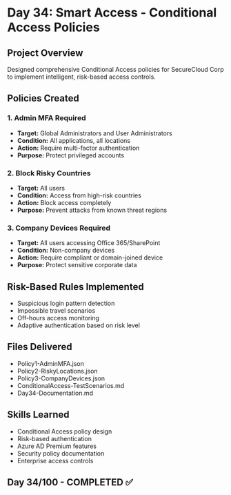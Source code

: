 ﻿# Day 34: Smart Access - Conditional Access Policies

## Project Overview
Designed comprehensive Conditional Access policies for SecureCloud Corp to implement intelligent, risk-based access controls.

## Policies Created

### 1. Admin MFA Required
- **Target:** Global Administrators and User Administrators
- **Condition:** All applications, all locations
- **Action:** Require multi-factor authentication
- **Purpose:** Protect privileged accounts

### 2. Block Risky Countries
- **Target:** All users
- **Condition:** Access from high-risk countries
- **Action:** Block access completely
- **Purpose:** Prevent attacks from known threat regions

### 3. Company Devices Required
- **Target:** All users accessing Office 365/SharePoint
- **Condition:** Non-company devices
- **Action:** Require compliant or domain-joined device
- **Purpose:** Protect sensitive corporate data

## Risk-Based Rules Implemented
- Suspicious login pattern detection
- Impossible travel scenarios
- Off-hours access monitoring
- Adaptive authentication based on risk level

## Files Delivered
- Policy1-AdminMFA.json
- Policy2-RiskyLocations.json  
- Policy3-CompanyDevices.json
- ConditionalAccess-TestScenarios.md
- Day34-Documentation.md

## Skills Learned
- Conditional Access policy design
- Risk-based authentication
- Azure AD Premium features
- Security policy documentation
- Enterprise access controls

## Day 34/100 - COMPLETED ✅
